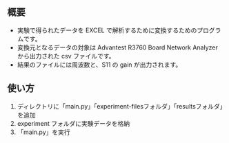 ## 概要

- 実験で得られたデータを EXCEL で解析するために変換するためのプログラムです。
- 変換元となるデータの対象は Advantest R3760 Board Network Analyzer から出力された csv ファイルです。
- 結果のファイルには周波数と、S11 の gain が出力されます。

## 使い方
1.  ディレクトリに「main.py」「experiment-filesフォルダ」「resultsフォルダ」を追加
2.  experiment フォルダに実験データを格納
3.  「main.py」を実行
